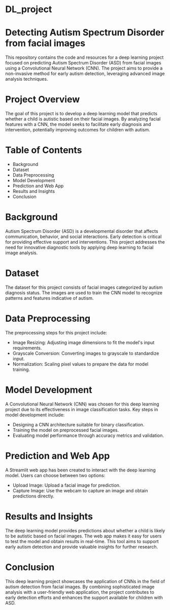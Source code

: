 # DL_project

# Detecting Autism Spectrum Disorder from facial images

This repository contains the code and resources for a deep learning project focused on predicting Autism Spectrum Disorder (ASD) from facial images using a Convolutional Neural Network (CNN). The project aims to provide a non-invasive method for early autism detection, leveraging advanced image analysis techniques.

# Project Overview
The goal of this project is to develop a deep learning model that predicts whether a child is autistic based on their facial images. By analyzing facial features with a CNN, the model seeks to facilitate early diagnosis and intervention, potentially improving outcomes for children with autism.

# Table of Contents

- Background
- Dataset
- Data Preprocessing
- Model Development
- Prediction and Web App
- Results and Insights
- Conclusion


# Background
Autism Spectrum Disorder (ASD) is a developmental disorder that affects communication, behavior, and social interactions. Early detection is critical for providing effective support and interventions. This project addresses the need for innovative diagnostic tools by applying deep learning to facial image analysis.

# Dataset
The dataset for this project consists of facial images categorized by autism diagnosis status. The images are used to train the CNN model to recognize patterns and features indicative of autism.

# Data Preprocessing
The preprocessing steps for this project include:

- Image Resizing: Adjusting image dimensions to fit the model's input requirements.
- Grayscale Conversion: Converting images to grayscale to standardize input.
- Normalization: Scaling pixel values to prepare the data for model training.

# Model Development
A Convolutional Neural Network (CNN) was chosen for this deep learning project due to its effectiveness in image classification tasks. Key steps in model development include:

- Designing a CNN architecture suitable for binary classification.
- Training the model on preprocessed facial images.
- Evaluating model performance through accuracy metrics and validation.

# Prediction and Web App
A Streamlit web app has been created to interact with the deep learning model. Users can choose between two options:

- Upload Image: Upload a facial image for prediction.
- Capture Image: Use the webcam to capture an image and obtain predictions directly.

# Results and Insights
The deep learning model provides predictions about whether a child is likely to be autistic based on facial images. The web app makes it easy for users to test the model and obtain results in real-time. This tool aims to support early autism detection and provide valuable insights for further research.

# Conclusion
This deep learning project showcases the application of CNNs in the field of autism detection from facial images. By combining sophisticated image analysis with a user-friendly web application, the project contributes to early detection efforts and enhances the support available for children with ASD.
